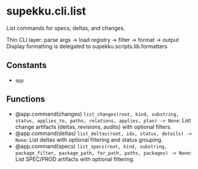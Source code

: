 # supekku.cli.list

List commands for specs, deltas, and changes.

Thin CLI layer: parse args → load registry → filter → format → output
Display formatting is delegated to supekku.scripts.lib.formatters

## Constants

- `app`

## Functions

- @app.command(changes) `list_changes(root, kind, substring, status, applies_to, paths, relations, applies, plan) -> None`: List change artifacts (deltas, revisions, audits) with optional filters.
- @app.command(deltas) `list_deltas(root, ids, status, details) -> None`: List deltas with optional filtering and status grouping.
- @app.command(specs) `list_specs(root, kind, substring, package_filter, package_path, for_path, paths, packages) -> None`: List SPEC/PROD artifacts with optional filtering.
